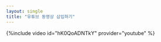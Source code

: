 ```yaml
--- 
layout: single 
title: "유튜브 동영상 삽입하기" 
--- 
```

{%include video id="hK0QoADNTkY" provider="youtube" %}
